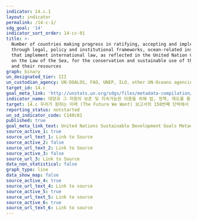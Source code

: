 ```yaml
---
indicator: 14.c.1
layout: indicator
permalink: /14-c-1/
sdg_goal: '14'
indicator_sort_order: 14-cc-01
title: >-
  Number of countries making progress in ratifying, accepting and implementing
  through legal, policy and institutional frameworks, ocean-related instruments
  that implement international law, as reflected in the United Nation Convention
  on the Law of the Sea, for the conservation and sustainable use of the oceans
  and their resources
graph: binary
un_designated_tier: III
un_custodian_agency: UN-DOALOS, FAO, UNEP, ILO, other UN-Oceans agencies
target_id: 14.c
goal_meta_link: 'http://unstats.un.org/sdgs/files/metadata-compilation/Metadata-Goal-14.pdf'
indicator_name: 대양과 그 자원의 보존 및 지속가능한 이용을 위해 법, 정책, 제도를 통해 유엔해양법협약에 반영되어 있는 것과 같이 국제법을 이행하기 위한 대양관련 장치를  비준, 적용하고 이행하는 과정에서 진전을 보이는 국가의 수
target: 14.c 우리가 원하는 미래 (The Future We Want) 보고서의 158번째 단락에서 상기된 대양 및 대양자원의 보전 및 지속가능한 이용을 위한 법적기반을 제시하는 UNCLOS에 반영된 국제법 이행을 통해 대양 및 대양 자원의 보전 및 지속가능한 이용을 개선
reporting_status: notstarted
un_sd_indicator_code: C140c01
published: true
goal_meta_link_text: United Nations Sustainable Development Goals Metadata (pdf 288kB)
source_active_1: true
source_url_text_1: Link to Source
source_active_2: false
source_url_text_2: Link to Source
source_active_3: false
source_url_3: Link to Source
data_non_statistical: false
graph_type: line
data_show_map: false
source_active_4: true
source_url_text_4: Link to source
source_active_5: true
source_url_text_5: Link to source
source_active_6: true
source_url_text_6: Link to source
---
```


